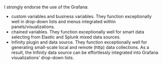 I strongly endorse the use of the Grafana:
- custom variables and business variables. They function exceptionally well in drop-down lists and menus integrated within panels/visualizations.
- chained variables. They function exceptionally well for smart data selecting from Elastic and Splunk mixed data sources.
- Infinity plugin and data source. They function exceptionally well for generating small-scale local and remote (http) data collections. As a result, the Infinity data source can be effortlessly integrated into Grafana visualizations’ drop-down lists.
